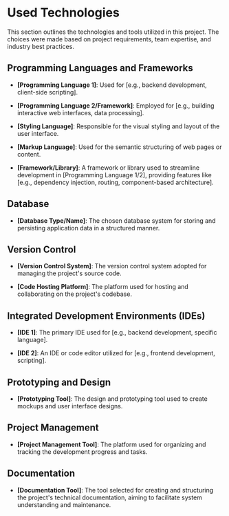 # Used Technologies

This section outlines the technologies and tools utilized in this project. The choices were made based on project requirements, team expertise, and industry best practices.

## Programming Languages and Frameworks

- **[Programming Language 1]**: Used for [e.g., backend development, client-side scripting].

- **[Programming Language 2/Framework]**: Employed for [e.g., building interactive web interfaces, data processing].

- **[Styling Language]**: Responsible for the visual styling and layout of the user interface.

- **[Markup Language]**: Used for the semantic structuring of web pages or content.

- **[Framework/Library]**: A framework or library used to streamline development in [Programming Language 1/2], providing features like [e.g., dependency injection, routing, component-based architecture].

## Database

- **[Database Type/Name]**: The chosen database system for storing and persisting application data in a structured manner.

## Version Control

- **[Version Control System]**: The version control system adopted for managing the project's source code.

- **[Code Hosting Platform]**: The platform used for hosting and collaborating on the project's codebase.

## Integrated Development Environments (IDEs)

- **[IDE 1]**: The primary IDE used for [e.g., backend development, specific language].

- **[IDE 2]**: An IDE or code editor utilized for [e.g., frontend development, scripting].

## Prototyping and Design

- **[Prototyping Tool]**: The design and prototyping tool used to create mockups and user interface designs.

## Project Management

- **[Project Management Tool]**: The platform used for organizing and tracking the development progress and tasks.

## Documentation

- **[Documentation Tool]**: The tool selected for creating and structuring the project's technical documentation, aiming to facilitate system understanding and maintenance.
